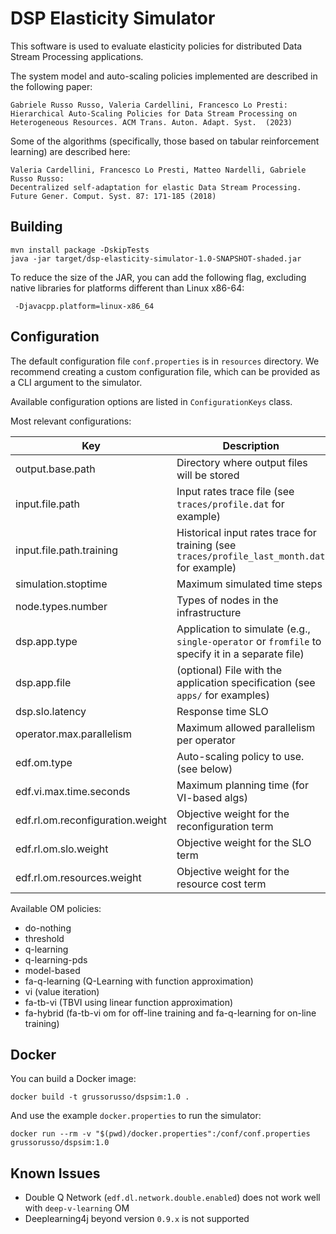 # DSP Elasticity Simulator

This software is used to evaluate elasticity policies for distributed Data
Stream Processing applications.

The system model and auto-scaling policies implemented are described
in the following paper:

    Gabriele Russo Russo, Valeria Cardellini, Francesco Lo Presti:
    Hierarchical Auto-Scaling Policies for Data Stream Processing on Heterogeneous Resources. ACM Trans. Auton. Adapt. Syst.  (2023)


Some of the algorithms (specifically, those based on tabular reinforcement
learning) are described here:

    Valeria Cardellini, Francesco Lo Presti, Matteo Nardelli, Gabriele Russo Russo:
    Decentralized self-adaptation for elastic Data Stream Processing. Future Gener. Comput. Syst. 87: 171-185 (2018)


## Building ##

	mvn install package -DskipTests
	java -jar target/dsp-elasticity-simulator-1.0-SNAPSHOT-shaded.jar

To reduce the size of the JAR, you can add the following flag, excluding native
libraries for platforms different than Linux x86-64:

	 -Djavacpp.platform=linux-x86_64



## Configuration ##

The default configuration file `conf.properties` is in `resources` directory.
We recommend creating a custom configuration file, which can be provided as
a CLI argument to the simulator.

Available configuration options are listed in `ConfigurationKeys` class.

Most relevant configurations:

Key|Description
---|-----------
output.base.path|Directory where output files will be stored
input.file.path | Input rates trace file (see `traces/profile.dat` for example)
input.file.path.training | Historical input rates trace for training (see `traces/profile_last_month.dat` for example)
simulation.stoptime | Maximum simulated time steps
node.types.number | Types of nodes in the infrastructure 
dsp.app.type | Application to simulate (e.g., `single-operator` or `fromfile` to specify it in a separate file)
dsp.app.file | (optional) File with the application specification (see `apps/` for examples)
dsp.slo.latency | Response time SLO
operator.max.parallelism | Maximum allowed parallelism per operator
edf.om.type | Auto-scaling policy to use. (see below)
edf.vi.max.time.seconds | Maximum planning time (for VI-based algs)
edf.rl.om.reconfiguration.weight | Objective weight for the reconfiguration term
edf.rl.om.slo.weight | Objective weight for the SLO term
edf.rl.om.resources.weight | Objective weight for the resource cost term


Available OM policies:

<ul>
  <li>do-nothing</li>
  <li>threshold</li>
  <li>q-learning</li>
  <li>q-learning-pds</li>
  <li>model-based</li>
  <li>fa-q-learning (Q-Learning with function approximation)</li>
  <li>vi (value iteration)</li>
  <li>fa-tb-vi (TBVI using linear function approximation)</li>
  <li>fa-hybrid (fa-tb-vi om for off-line training and fa-q-learning for on-line training)</li>
  </ul>

## Docker ##

You can build a Docker image:

	docker build -t grussorusso/dspsim:1.0 .

And use the example `docker.properties` to run the simulator:

	docker run --rm -v "$(pwd)/docker.properties":/conf/conf.properties grussorusso/dspsim:1.0


## Known Issues ##

- Double Q Network (`edf.dl.network.double.enabled`) does not work well with `deep-v-learning` OM
- Deeplearning4j beyond version `0.9.x` is not supported


